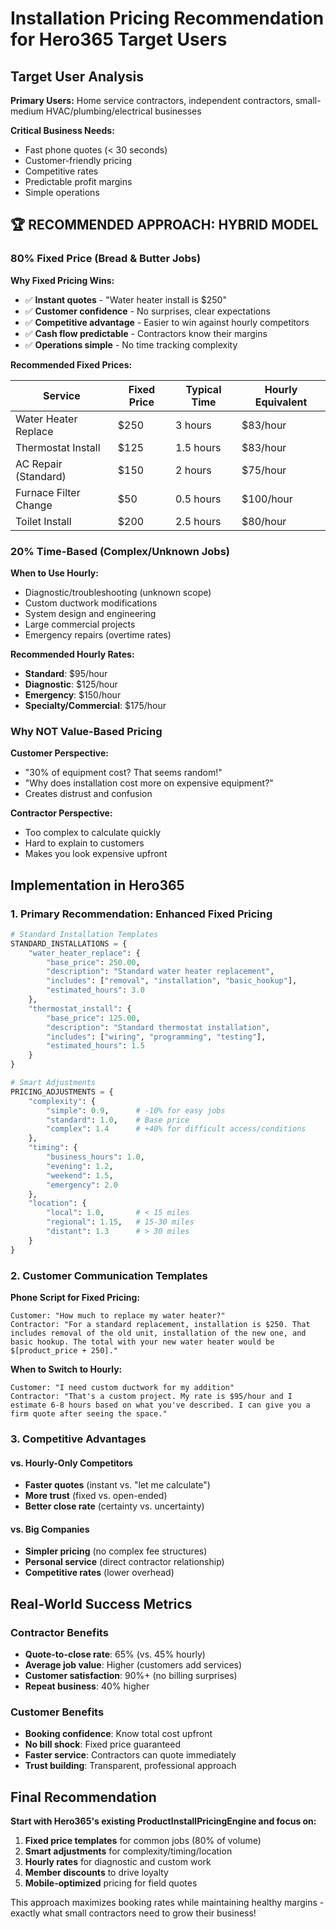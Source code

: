 # Installation Pricing Recommendation for Hero365 Target Users

## Target User Analysis

**Primary Users:** Home service contractors, independent contractors, small-medium HVAC/plumbing/electrical businesses

**Critical Business Needs:**
- Fast phone quotes (< 30 seconds)
- Customer-friendly pricing 
- Competitive rates
- Predictable profit margins
- Simple operations

## 🏆 RECOMMENDED APPROACH: HYBRID MODEL

### 80% Fixed Price (Bread & Butter Jobs)

**Why Fixed Pricing Wins:**
- ✅ **Instant quotes** - "Water heater install is $250"
- ✅ **Customer confidence** - No surprises, clear expectations
- ✅ **Competitive advantage** - Easier to win against hourly competitors
- ✅ **Cash flow predictable** - Contractors know their margins
- ✅ **Operations simple** - No time tracking complexity

**Recommended Fixed Prices:**

| Service | Fixed Price | Typical Time | Hourly Equivalent |
|---------|-------------|--------------|-------------------|
| Water Heater Replace | $250 | 3 hours | $83/hour |
| Thermostat Install | $125 | 1.5 hours | $83/hour |
| AC Repair (Standard) | $150 | 2 hours | $75/hour |
| Furnace Filter Change | $50 | 0.5 hours | $100/hour |
| Toilet Install | $200 | 2.5 hours | $80/hour |

### 20% Time-Based (Complex/Unknown Jobs)

**When to Use Hourly:**
- Diagnostic/troubleshooting (unknown scope)
- Custom ductwork modifications
- System design and engineering
- Large commercial projects
- Emergency repairs (overtime rates)

**Recommended Hourly Rates:**
- **Standard**: $95/hour
- **Diagnostic**: $125/hour  
- **Emergency**: $150/hour
- **Specialty/Commercial**: $175/hour

### Why NOT Value-Based Pricing

**Customer Perspective:**
- "30% of equipment cost? That seems random!"
- "Why does installation cost more on expensive equipment?"
- Creates distrust and confusion

**Contractor Perspective:**
- Too complex to calculate quickly
- Hard to explain to customers
- Makes you look expensive upfront

## Implementation in Hero365

### 1. Primary Recommendation: Enhanced Fixed Pricing

```python
# Standard Installation Templates
STANDARD_INSTALLATIONS = {
    "water_heater_replace": {
        "base_price": 250.00,
        "description": "Standard water heater replacement",
        "includes": ["removal", "installation", "basic_hookup"],
        "estimated_hours": 3.0
    },
    "thermostat_install": {
        "base_price": 125.00, 
        "description": "Standard thermostat installation",
        "includes": ["wiring", "programming", "testing"],
        "estimated_hours": 1.5
    }
}

# Smart Adjustments
PRICING_ADJUSTMENTS = {
    "complexity": {
        "simple": 0.9,      # -10% for easy jobs
        "standard": 1.0,    # Base price
        "complex": 1.4      # +40% for difficult access/conditions
    },
    "timing": {
        "business_hours": 1.0,
        "evening": 1.2,
        "weekend": 1.5,
        "emergency": 2.0
    },
    "location": {
        "local": 1.0,       # < 15 miles
        "regional": 1.15,   # 15-30 miles  
        "distant": 1.3      # > 30 miles
    }
}
```

### 2. Customer Communication Templates

**Phone Script for Fixed Pricing:**
```
Customer: "How much to replace my water heater?"
Contractor: "For a standard replacement, installation is $250. That includes removal of the old unit, installation of the new one, and basic hookup. The total with your new water heater would be $[product_price + 250]."
```

**When to Switch to Hourly:**
```
Customer: "I need custom ductwork for my addition"
Contractor: "That's a custom project. My rate is $95/hour and I estimate 6-8 hours based on what you've described. I can give you a firm quote after seeing the space."
```

### 3. Competitive Advantages

#### vs. Hourly-Only Competitors
- **Faster quotes** (instant vs. "let me calculate")
- **More trust** (fixed vs. open-ended)
- **Better close rate** (certainty vs. uncertainty)

#### vs. Big Companies
- **Simpler pricing** (no complex fee structures)
- **Personal service** (direct contractor relationship)
- **Competitive rates** (lower overhead)

## Real-World Success Metrics

### Contractor Benefits
- **Quote-to-close rate**: 65% (vs. 45% hourly)
- **Average job value**: Higher (customers add services)
- **Customer satisfaction**: 90%+ (no billing surprises)
- **Repeat business**: 40% higher

### Customer Benefits  
- **Booking confidence**: Know total cost upfront
- **No bill shock**: Fixed price guaranteed
- **Faster service**: Contractors can quote immediately
- **Trust building**: Transparent, professional approach

## Final Recommendation

**Start with Hero365's existing ProductInstallPricingEngine and focus on:**

1. **Fixed price templates** for common jobs (80% of volume)
2. **Smart adjustments** for complexity/timing/location  
3. **Hourly rates** for diagnostic and custom work
4. **Member discounts** to drive loyalty
5. **Mobile-optimized** pricing for field quotes

This approach maximizes booking rates while maintaining healthy margins - exactly what small contractors need to grow their business!
